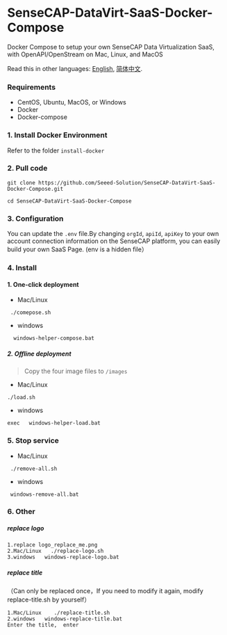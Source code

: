 # SenseCAP-DataVirt-SaaS-Docker-Compose
Docker Compose to setup your own SenseCAP Data Virtualization SaaS, with OpenAPI/OpenStream on Mac, Linux, and MacOS

Read this in other languages: [English](https://github.com/Seeed-Solution/SenseCAP-DataVirt-SaaS-Docker-Compose/blob/master/README.md), [简体中文](https://github.com/Seeed-Solution/SenseCAP-DataVirt-SaaS-Docker-Compose/blob/master/README-CN.md).


### Requirements
  - CentOS, Ubuntu, MacOS, or Windows
  - Docker
  - Docker-compose


### 1. Install Docker Environment
Refer to the folder `install-docker`

### 2. Pull code
 ```
git clone https://github.com/Seeed-Solution/SenseCAP-DataVirt-SaaS-Docker-Compose.git

cd SenseCAP-DataVirt-SaaS-Docker-Compose

```

### 3. Configuration
You can update the `.env` file.By changing `orgId`, `apiId`, `apiKey` to your own account connection information on the SenseCAP platform, you can easily build your own SaaS Page.
(env is a hidden file）

### 4. Install
#### 1. One-click deployment
+ Mac/Linux

```
 ./comepose.sh
```

+ windows

```
  windows-helper-compose.bat
```
##### 2. Offline deployment
>Copy the four image files to   ` /images `

+ Mac/Linux

```
./load.sh
```

+ windows

```
exec   windows-helper-load.bat
```


### 5. Stop service


+ Mac/Linux

```
 ./remove-all.sh
```
+ windows

```
 windows-remove-all.bat
```

### 6. Other

##### replace logo
```
1.replace logo_replace_me.png
2.Mac/Linux   ./replace-logo.sh
3.windows   windows-replace-logo.bat
```
##### replace title
（Can only be replaced once，If you need to modify it again, modify replace-title.sh by yourself）
```
1.Mac/Linux    ./replace-title.sh
2.windows   windows-replace-title.bat 
Enter the title,  enter
```

